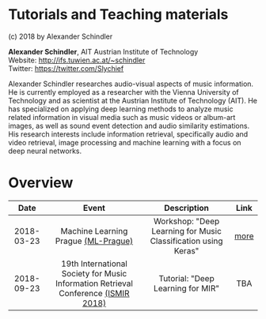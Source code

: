 # Tutorials and Teaching materials

(c) 2018 by Alexander Schindler

**Alexander Schindler**, AIT Austrian Institute of Technology<br>
Website: http://ifs.tuwien.ac.at/~schindler<br>
Twitter: https://twitter.com/Slychief

Alexander Schindler researches audio-visual aspects of music information. He is
currently employed as a researcher with the Vienna University of Technology and as scientist at the Austrian
Institute of Technology (AIT). He has specialized on applying deep learning methods to analyze music related
information in visual media such as music videos or album-art images, as well as sound event detection and
audio similarity estimations. His research interests include information retrieval, specifically audio and video
retrieval, image processing and machine learning with a focus on deep neural networks.

# Overview

| Date       | Event | Description | Link |
|:----------:|:-----:|:-----------:|:----:|
| 2018-03-23 | Machine Learning Prague [(ML-Prague)](https://2018.mlprague.com/) | Workshop: "Deep Learning for Music Classification using Keras" | [more](https://github.com/slychief/mlprague2018_tutorial) |
| 2018-09-23 | 19th International Society for Music Information Retrieval Conference [(ISMIR 2018)](http://ismir2018.ircam.fr/) | Tutorial: "Deep Learning for MIR" | TBA |